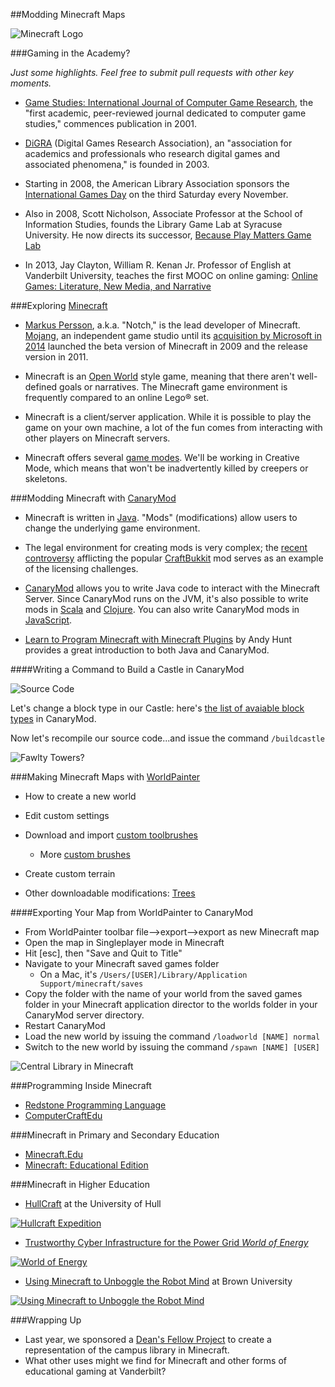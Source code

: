 ##Modding Minecraft Maps

![Minecraft Logo](http://i1279.photobucket.com/albums/y523/textcraft/Feb%202015%20-%203/493c46ec9f55ac99278f402717763559d1609cd2e00b34dafbf0ae02729b5e4c37cafd5a2addb345da39a3ee5e6b4b0d3255bfef95601890afd80709ca64874137734ff0cd79_zpsfe64cae9.png)

###Gaming in the Academy?

*Just some highlights. Feel free to submit pull requests with other key moments.*

  * [Game Studies: International Journal of Computer Game Research](http://gamestudies.org/), the "first academic, peer-reviewed journal dedicated to computer game studies," commences publication in 2001.
  
  *  [DiGRA](http://www.digra.org/) (Digital Games Research Association), an "association for academics and professionals who research digital games and associated phenomena," is founded in 2003.

  * Starting in 2008, the American Library Association sponsors the [International Games Day](http://igd.ala.org/) on the third Saturday every November.
  
  * Also in 2008, Scott Nicholson, Associate Professor at the School of Information Studies, founds the Library Game Lab at Syracuse University. He now
directs its successor, [Because Play Matters Game Lab](http://becauseplaymatters.com/) 
 	
  * In 2013, Jay Clayton, William R. Kenan Jr. Professor of English at Vanderbilt University, teaches the first MOOC on online gaming: [Online Games: Literature, New Media, and Narrative](https://www.coursera.org/course/onlinegames)

###Exploring [Minecraft](https://minecraft.net/)

  * [Markus Persson](https://en.wikipedia.org/wiki/Markus_Persson), a.k.a. "Notch," is the lead developer of Minecraft. [Mojang](https://mojang.com/), an independent game studio until its [acquisition by Microsoft in 2014](http://news.microsoft.com/2014/09/15/minecraft-to-join-microsoft/) launched the beta version of Minecraft in 2009 and the release version in 2011.
  
  * Minecraft is an [Open World](https://en.wikipedia.org/wiki/Open_world) style game, meaning that there aren't well-defined goals or narratives. The Minecraft game environment is frequently compared to an online Lego® set. 

  * Minecraft is a client/server application. While it is possible to play the game on your own machine, a lot of the fun comes from interacting with other players on Minecraft servers.
  
  * Minecraft offers several [game modes](http://minecraft.gamepedia.com/Gameplay). We'll be working in Creative Mode, which means that won't be inadvertently killed by creepers or skeletons. 

###Modding Minecraft with [CanaryMod](http://canarymod.net/)

  * Minecraft is written in [Java](https://www.java.com/en/). "Mods" (modifications) allow users to change the underlying game environment.
  
  * The legal environment for creating mods is very complex; the [recent controversy](http://www.programmableweb.com/news/minecraft-server-software-and-modding-plug-ins-facing-uncertain-future/analysis/2014/09/24) afflicting the popular [CraftBukkit](https://github.com/Bukkit) mod serves as an example of the licensing challenges.
  
  * [CanaryMod](http://canarymod.net/) allows you to write Java code to interact with the Minecraft Server. Since CanaryMod runs on the JVM, it's also possible to write mods in [Scala](http://www.scala-lang.org/) and [Clojure](https://github.com/cpmcdaniel/CanaryClojureLibrary). You can also write CanaryMod mods in [JavaScript](https://github.com/walterhiggins/ScriptCraft/). 
  
  * [Learn to Program Minecraft with Minecraft Plugins](https://pragprog.com/book/ahmine2/learn-to-program-with-minecraft-plugins) by Andy Hunt provides a great introduction to both Java and CanaryMod.

####Writing a Command to Build a Castle in CanaryMod
  
![Source Code](http://i.imgur.com/27pvKZw.png)

Let's change a block type in our Castle: here's [the list of avaiable block types](http://docs.visualillusionsent.net/CanaryLib/1.0-RC-3/net/canarymod/api/world/blocks/class-use/BlockType.html) in CanaryMod.

Now let's recompile our source code...and issue the command ```/buildcastle```

![Fawlty Towers?](http://i.imgur.com/OeCWJ6c.png)

###Making Minecraft Maps with [WorldPainter](http://www.worldpainter.net/)

 * How to create a new world
 * Edit custom settings
 * Download and import [custom toolbrushes](http://www.worldpainter.net/trac/wiki/CustomBrushes)
 
   * More [custom brushes](http://www.planetminecraft.com/project/six-epic-world-painter-custom-brushes/)
 * Create custom terrain
 * Other downloadable modifications: [Trees](http://www.planetminecraft.com/project/native-trees-of-europe-template-repository-1779952/)

####Exporting Your Map from WorldPainter to CanaryMod

 * From WorldPainter toolbar file-->export-->export as new Minecraft map
 * Open the map in Singleplayer mode in Minecraft
 * Hit [esc], then "Save and Quit to Title"
 * Navigate to your Minecraft saved games folder
   * On a Mac, it's ```/Users/[USER]/Library/Application Support/minecraft/saves```
 * Copy the folder with the name of your world from the saved games folder in your Minecraft application director to the worlds folder in your CanaryMod server directory.
 * Restart CanaryMod
 * Load the new world by issuing the command ```/loadworld [NAME] normal```
 * Switch to the new world by issuing the command ```/spawn [NAME] [USER]```
 
![Central Library in Minecraft](http://i.imgur.com/PPvbeEm.png)

###Programming Inside Minecraft
 
 * [Redstone Programming Language](http://tossha.com/rpl/)
 * [ComputerCraftEdu](http://computercraftedu.com/)

###Minecraft in Primary and Secondary Education

 * [Minecraft.Edu](https://minecraftedu.com/)
 * [Minecraft: Educational Edition](http://education.minecraft.net/)

###Minecraft in Higher Education

* [HullCraft](http://www.hullcraft.com/) at the University of Hull

[![Hullcraft Expedition](http://img.youtube.com/vi/lJ4zuurJtRs/0.jpg)](https://www.youtube.com/watch?v=lJ4zuurJtRs)

* [Trustworthy Cyber Infrastructure for the Power Grid *World of Energy*](https://tcipg.mste.illinois.edu/minecraft)

[![World of Energy](http://img.youtube.com/vi/LMZD9h8wkEA/0.jpg)](https://www.youtube.com/watch?v=LMZD9h8wkEA)

* [Using Minecraft to Unboggle the Robot Mind](https://news.brown.edu/articles/2015/06/minecraft) at Brown University

[![Using Minecraft to Unboggle the Robot Mind](https://i.vimeocdn.com/video/199359555_640.webp)](https://vimeo.com/129738486)

###Wrapping Up

* Last year, we sponsored a [Dean's Fellow Project](http://www.library.vanderbilt.edu/about/deansfellowsprojects2015.php) to create a representation of the campus library in Minecraft.
* What other uses might we find for Minecraft and other forms of educational gaming at Vanderbilt?


